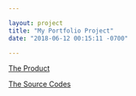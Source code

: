 ```yaml
---

layout: project
title: "My Portfolio Project"
date: "2018-06-12 00:15:11 -0700"

---
```


[The Product](https://wycodebook.github.io/WY_Portfolio/)

[The Source Codes](https://github.com/WYCodeBook/WY_Portfolio)
